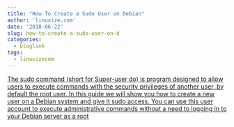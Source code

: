 ```yaml
---
title: "How To Create a Sudo User on Debian"
author: 'linuxize.com'
date: '2018-06-22'
slug: how-to-create-a-sudo-user-on-d
categories:
  - bloglink
tags:
  - linuxizecom
---
```


[The sudo command (short for Super-user do) is program designed to allow users to execute commands with the security privileges of another user, by default the root user. In this guide we will show you how to create a new user on a Debian system and give it sudo access. You can use this user account to execute administrative commands without a need to logging in to your Debian server as a root<i class="fas fa-external-link-alt"></i>](https://linuxize.com/post/how-to-create-a-sudo-user-on-debian/)

